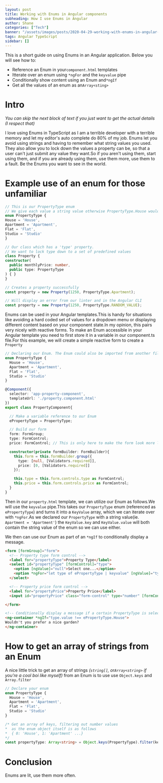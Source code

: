 ```yaml
---
layout: post
title: Working with Enums in Angular components
subheading: How I use Enums in Angular
author: Shane
categories: ["Tech"]
banner: "/assets/images/posts/2020-04-29-working-with-enums-in-angular-components/header.jpg"
tags: Angular TypeScript
sidebar: []
---
```


This is a short guide on using Enums in an Angular application.
Below you will see how to:
- Reference an Enum in your`component.html` templates
- Itterate over an enum using `*ngFor` and the `keyvalue` pipe
- Conditionally show content using an Enum and`*ngIf`
- Get all the values of an enum as an`Array<sting>`

# Intro
*You can skip the next block of text if you just want to get the actual details (I respect that)*

I love using Enums in TypeScript as I am a terrible developer with a terrible memory and let my editor's auto complete do 80% of my job. Enums let you avoid using strings and having to remember what string values you used. They also allow you to lock down the values a property can be, so that a user can't just submit any value they want.So if you aren't using them, start using them, and if you are already using them, use them more, use them to a fault. Be the Enums you want to see in the world.

# Example use of an enum for those unfamiliar
  ```typescript
// This is our PropertyType enum
// We give each value a string value otherwise PropertyType.House would return 0, Property.Apartment would return 1, and so on
enum PropertyType {
  House = 'House',
  Apartment = 'Apartment',
  Flat = 'Flat',
  Studio = 'Studio'
}

// Our class which has a 'type' property.
// We want to lock type down to a set of predefined values
class Property {
  constructor(
    public monthlyPrice: number,
    public type: PropertyType
  ) { }
}

// Creates a property successfully
const property = new Property(1250, PropertyType.Apartment);

// Will display an error from our linter and in the Angular CLI
const property = new Property(1250, PropertyType.RANDOM_VALUE);

```

Enums can be used in your Angular templates.This is handy for situations like avoiding a hard coded set of values for a dropdown menu or displaying different content based on your component state.In my opinion, this pairs very nicely with reactive forms.
To make an Enum accessible in your Angular template you need to first store it in a variable in our component.ts file.For this example, we will create a simple reactive form to create a `Property`

```typescript
// Declaring our Enum. The Enum could also be imported from another file if needed 
enum PropertyType {
  House = 'House',
  Apartment = 'Apartment',
  Flat = 'Flat',
  Studio = 'Studio'
}

@Component({
  selector: 'app-property-component',
  templateUrl: './property.component.html'
})
export class PropertyComponent{

  // Make a variable reference to our Enum
  ePropertyType = PropertyType;

  // Build our form
  form: FormGroup;
  type: FormControl;
  price: FormControl; // This is only here to make the form look more l3g1t

  constructor(private formBuilder: FormBuilder){
    this.form = this.formBuilder.group({
      type: [null, [Validators.required]],
      price: [0, [Validators.required]]
    });

    this.type = this.form.controls.type as FormControl;
    this.price = this.form.controls.price as FormControl;
  }
}
```

Then in our `property.html` template, we can utilize our Enum as follows.We will use the `keyvalue` pipe.This takes our `PropertyType` enum (referenced as `ePropertyType`) and turns it into a `KeyValue` array, which we can iterate over with `*ngFor`.As we declared our `PropertyType` with a string value(ie. `Apartment = 'Apartment'`) the `KeyValue.key` and `KeyValue.value` will both contain the string value of the enum so we can use either.

We then can use our Enum as part of an `*ngIf` to conditionally display a message.
```html
<form [formGroup]="form">
  <!-- Property type form control -->
  <label for="propertyType">Property Type</label>
  <select id="propertyType" [formControl]="type">
    <option [ngValue]="null">Select one...</option>
    <option *ngFor="let type of ePropertyType | keyvalue" [ngValue]="type.value">{{type.value}}</option>
  </select>

  <!-- Property price form control -->
  <label for="propertyPrice">Property Price</label>
  <input id="propertyPrice" class="form-control" type="number" [formControl]="price" placeholder="Street...">

</form>

<!-- Conditionally display a message if a certain PropertyType is selected (or not selected) -->
<ng-container *ngIf="type.value !== ePropertyType.House">
Wouldn't you prefer a nice garden?
</ng-container>
```


# How to get an array of strings from an Enum
A nice little trick to get an array of strings _(`string[]`, or`Array<string>` if you're a cool boi like myself)_ from an Enum is to use use `Object.keys` and `Array.filter`

```typescript
// Declare your enum
enum PropertyType {
  House = 'House',
  Apartment = 'Apartment',
  Flat = 'Flat',
  Studio = 'Studio'
}

/* Get an array of keys, filtering out number values
*  as the enum object itself is as follows
*  { 0: 'House', 1: 'Apartment' ...}
*/
const propertyType: Array<string> = Object.keys(PropertyType).filter(key => isNaN(+key));
```

# Conclusion
Enums are lit, use them more often.